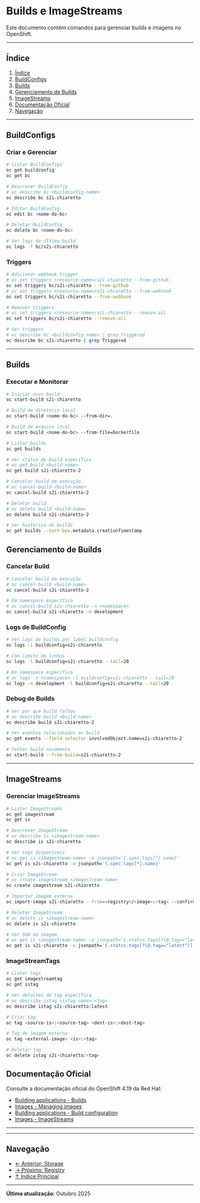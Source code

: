 # Builds e ImageStreams

Este documento contém comandos para gerenciar builds e imagens no OpenShift.

---

## Índice

1. [Índice](#índice)
2. [BuildConfigs](#buildconfigs)
3. [Builds](#builds)
4. [Gerenciamento de Builds](#gerenciamento-de-builds)
5. [ImageStreams](#imagestreams)
6. [Documentação Oficial](#documentação-oficial)
7. [Navegação](#navegação)
---

## BuildConfigs

### Criar e Gerenciar
```bash
# Listar BuildConfigs
oc get buildconfig
oc get bc
```

```bash
# Descrever BuildConfig
# oc describe bc <buildconfig-name>
oc describe bc s2i-chiaretto
```

```bash ignore-test
# Editar BuildConfig
oc edit bc <nome-do-bc>
```

```bash ignore-test
# Deletar BuildConfig
oc delete bc <nome-do-bc>
```

```bash ignore-test
# Ver logs do último build
oc logs -f bc/s2i-chiaretto
```

### Triggers
```bash
# Adicionar webhook trigger
# oc set triggers <resource-name>/s2i-chiaretto --from-github
oc set triggers bc/s2i-chiaretto --from-github
# oc set triggers <resource-name>/s2i-chiaretto --from-webhook
oc set triggers bc/s2i-chiaretto --from-webhook
```

```bash
# Remover triggers
# oc set triggers <resource-name>/s2i-chiaretto --remove-all
oc set triggers bc/s2i-chiaretto --remove-all
```

```bash
# Ver triggers
# oc describe bc <buildconfig-name> | grep Triggered
oc describe bc s2i-chiaretto | grep Triggered
```

---

## Builds

### Executar e Monitorar
```bash
# Iniciar novo build
oc start-build s2i-chiaretto
```

```bash ignore-test
# Build de diretório local
oc start-build <nome-do-bc> --from-dir=.
```

```bash ignore-test
# Build de arquivo local
oc start-build <nome-do-bc> --from-file=Dockerfile
```

```bash
# Listar builds
oc get builds
```

```bash ignore-test
# Ver status de build específico
# oc get build <build-name>
oc get build s2i-chiaretto-2
```

```bash ignore-test
# Cancelar build em execução
# oc cancel-build <build-name>
oc cancel-build s2i-chiaretto-2
```

```bash ignore-test
# Deletar build
# oc delete build <build-name>
oc delete build s2i-chiaretto-2
```

```bash
# Ver histórico de builds
oc get builds --sort-by=.metadata.creationTimestamp
```


## Gerenciamento de Builds

### Cancelar Build
```bash ignore-test
# Cancelar build em execução
# oc cancel-build <build-name>
oc cancel-build s2i-chiaretto-2
```

```bash ignore-test
# Em namespace específico
# oc cancel-build s2i-chiaretto -n <namespace>
oc cancel-build s2i-chiaretto -n development
```

### Logs de BuildConfig
```bash
# Ver logs de builds por label buildconfig
oc logs -l buildconfig=s2i-chiaretto
```

```bash
# Com limite de linhas
oc logs -l buildconfig=s2i-chiaretto --tail=20
```

```bash
# Em namespace específico
# oc logs -n <namespace> -l buildconfig=s2i-chiaretto --tail=20
oc logs -n development -l buildconfig=s2i-chiaretto --tail=20
```


### Debug de Builds
```bash ignore-test
# Ver por que build falhou
# oc describe build <build-name>
oc describe build s2i-chiaretto-2
```

```bash ignore-test
# Ver eventos relacionados ao build
oc get events --field-selector involvedObject.name=s2i-chiaretto-2
```

```bash ignore-test
# Tentar build novamente
oc start-build --from-build=s2i-chiaretto-2
```

---

## ImageStreams

### Gerenciar ImageStreams
```bash
# Listar ImageStreams
oc get imagestream
oc get is
```

```bash
# Descrever ImageStream
# oc describe is <imagestream-name>
oc describe is s2i-chiaretto
```

```bash
# Ver tags disponíveis
# oc get is <imagestream-name> -o jsonpath='{.spec.tags[*].name}'
oc get is s2i-chiaretto -o jsonpath='{.spec.tags[*].name}'
```

```bash ignore-test
# Criar ImageStream
# oc create imagestream <imagestream-name>
oc create imagestream s2i-chiaretto
```

```bash ignore-test
# Importar imagem externa
oc import-image s2i-chiaretto --from=<registry>/<image>:<tag> --confirm
```

```bash ignore-test
# Deletar ImageStream
# oc delete is <imagestream-name>
oc delete is s2i-chiaretto
```

```bash ignore-test
# Ver SHA da imagem
# oc get is <imagestream-name> -o jsonpath='{.status.tags[?(@.tag=="latest")].items[0].image}'
oc get is s2i-chiaretto -o jsonpath='{.status.tags[?(@.tag=="latest")].items[0].image}'
```

### ImageStreamTags
```bash
# Listar tags
oc get imagestreamtag
oc get istag
```

```bash ignore-test
# Ver detalhes de tag específica
# oc describe istag <istag-name>:<tag>
oc describe istag s2i-chiaretto:latest
```

```bash ignore-test
# Criar tag
oc tag <source-is>:<source-tag> <dest-is>:<dest-tag>
```

```bash ignore-test
# Tag de imagem externa
oc tag <external-image> <is>:<tag>
```

```bash ignore-test
# Deletar tag
oc delete istag s2i-chiaretto:<tag>
```

## Documentação Oficial

Consulte a documentação oficial do OpenShift 4.19 da Red Hat:

- <a href="https://docs.redhat.com/en/documentation/openshift_container_platform/4.19/html/building_applications">Building applications - Builds</a>
- <a href="https://docs.redhat.com/en/documentation/openshift_container_platform/4.19/html/images">Images - Managing images</a>
- <a href="https://docs.redhat.com/en/documentation/openshift_container_platform/4.19/html/building_applications">Building applications - Build configuration</a>
- <a href="https://docs.redhat.com/en/documentation/openshift_container_platform/4.19/html/images">Images - ImageStreams</a>
---

---

## Navegação

- [← Anterior: Storage](08-storage.md)
- [→ Próximo: Registry](10-registry-imagens.md)
- [↑ Índice Principal](README.md)

---

**Última atualização**: Outubro 2025

